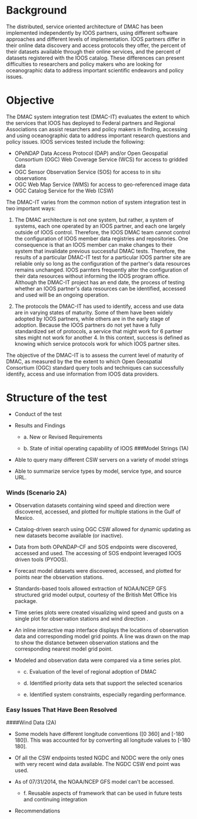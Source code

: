 # Background
The distributed, service oriented architecture of DMAC has been implemented independently by IOOS partners, using different software approaches and different levels of implementation.  IOOS partners differ in their online data discovery and access protocols they offer, the percent of their datasets available through their online services, and the percent of datasets registered with the IOOS catalog.  These differences can present difficulties to researchers and policy makers who are looking for oceanographic data to address important scientific endeavors and policy issues.

# Objective

The DMAC system integration test (DMAC-IT) evaluates the extent to which the services that IOOS has deployed  to Federal partners and Regional Associations can assist resarchers and policy makers in finding, accessing and using oceanographic data to address important research questions and policy issues.  IOOS services tested include the following:

* OPeNDAP Data Access Protocol (DAP) and/or Open Geospatial Consortium (OGC) Web Coverage Service (WCS) for access to gridded data
* OGC Sensor Observation Service (SOS) for access to in situ observations
* OGC Web Map Service (WMS) for access to geo-referenced image data
* OGC Catalog Service for the Web (CSW)

The DMAC-IT varies from the common notion of system integration test in two important ways:

1. The DMAC architecture is not one system, but rather, a system of systems, each one operated by an IOOS partner, and each one largely outside of IOOS control. Therefore, the IOOS DMAC team cannot control the configuration of IOOS member data registries and repositories.  One consequence is that an IOOS member can make changes to their system that invalidate previous successful DMAC tests.  Therefore, the results of a particular DMAC-IT test for a particular IOOS partner site are reliable only so long as the configuration of the partner's data resources remains unchanged.  IOOS parnters frequently alter the configuration of their data resources without informing the IOOS program office. Although the DMAC-IT project has an end date, the process of testing whether an IOOS partner's data resources can be identified, accessed and used will be an ongoing operation.

2. The protocols the DMAC-IT has used to identify, access and use data are in varying states of maturity.  Some of them have been widely adopted by IOOS partners, while others are in the early stage of adoption.  Because the IOOS partners do not yet have a fully standardized set of protocols, a service that might work for 6 partner sites might not work for another 4.  In this context, success is defined as knowing which service protocols work for which IOOS partner sites.

The objective of the DMAC-IT is to assess the current level of maturity of DMAC, as measured by the the extent to which Open Geospatial Consortium (OGC) standard query tools and techniques can successfully identify, access and use information from IOOS data providers.  

# Structure of the test

* Conduct of the test

* Results and Findings

  * a. New or Revised Requirements

  * b. State of initial operating capability of IOOS
###Model Strings (1A)
* Able to query many different CSW servers on a variety of model strings
* Able to summarize service types by model, service type, and source URL.
### Winds (Scenario 2A)
* Observation datasets containing wind speed and direction were discovered, accessed, and plotted for multiple stations in the Gulf of Mexico.
* Catalog-driven search using OGC CSW allowed for dynamic updating as new datasets become available (or inactive).
* Data from both OPeNDAP-CF and SOS endpoints were discovered, accessed and used. The accessing of SOS endpoint leveraged IOOS driven tools (PYOOS).
* Forecast model datasets were discovered, accessed, and plotted for points near the observation stations.
* Standards-based tools allowed extraction of NOAA/NCEP GFS structured grid model output, courtesy of the British Met Office Iris package.
* Time series plots were created visualizing wind speed and gusts on a single plot for observation stations  and wind direction .
* An inline interactive map interface displays the locations of observation data and corresponding model grid points. A line was drawn on the map to show the distance between observation stations and the corresponding nearest model grid point.
* Modeled and observation data were compared via a time series plot.

  * c. Evaluation of  the level of regional adoption of DMAC

  * d. Identified priority data sets that support the selected scenarios

  * e. Identified system constraints, especially regarding performance.
### Easy Issues That Have Been Resolved

####Wind Data (2A)
* Some models have different longitude conventions ([0 360] and [-180 180]). This was accounted for by converting all longitude values to [-180 180].
* Of all the CSW endpoints tested NGDC and NODC were the only ones with very recent wind data available. The NGDC CSW end point was used.
* As of 07/31/2014, the NOAA/NCEP GFS model can't be accessed.

  * f. Reusable aspects of framework that can be used in future tests and continuing integration

* Recommendations